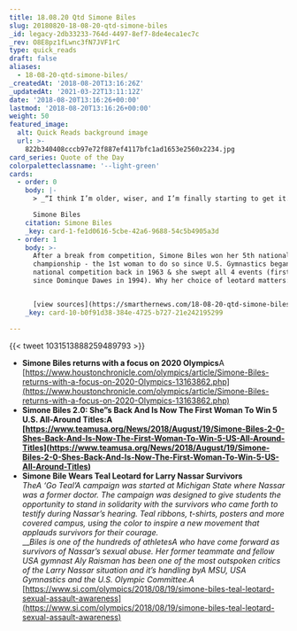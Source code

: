```yaml
---
title: 18.08.20 Qtd Simone Biles
slug: 20180820-18-08-20-qtd-simone-biles
_id: legacy-2db33233-764d-4497-8ef7-8de4eca1ec7c
_rev: O8E8pz1fLwnc3fN7JVF1rC
type: quick_reads
draft: false
aliases:
  - 18-08-20-qtd-simone-biles/
_createdAt: '2018-08-20T13:16:26Z'
_updatedAt: '2021-03-22T13:11:12Z'
date: '2018-08-20T13:16:26+00:00'
lastmod: '2018-08-20T13:16:26+00:00'
weight: 50
featured_image:
  alt: Quick Reads background image
  url: >-
    822b340408cccb97e72f887ef4117bfc1ad1653e2560x2234.jpg
card_series: Quote of the Day
colorpaletteclassname: '--light-green'
cards:
  - order: 0
    body: |-
      > _“I think I’m older, wiser, and I’m finally starting to get it.”_

      Simone Biles
    citation: Simone Biles
    _key: card-1-fe1d0616-5cbe-42a6-9688-54c5b4905a3d
  - order: 1
    body: >-
      After a break from competition, Simone Biles won her 5th national
      championship - the 1st woman to do so since U.S. Gymnastics began the
      national competition back in 1963 & she swept all 4 events (first gymnast
      since Dominque Dawes in 1994). Why her choice of leotard matters:


      [view sources](https://smarthernews.com/18-08-20-qtd-simone-biles/)
    _key: card-10-b0f91d38-384e-4725-b727-21e242195299

---
```

{{< tweet 1031513888259489793 >}}

* **Simone Biles returns with a focus on 2020 Olympics**A [https://www.houstonchronicle.com/olympics/article/Simone-Biles-returns-with-a-focus-on-2020-Olympics-13163862.php](https://www.houstonchronicle.com/olympics/article/Simone-Biles-returns-with-a-focus-on-2020-Olympics-13163862.php)
* **Simone Biles 2.0: She”s Back And Is Now The First Woman To Win 5 U.S. All-Around Titles:A [https://www.teamusa.org/News/2018/August/19/Simone-Biles-2-0-Shes-Back-And-Is-Now-The-First-Woman-To-Win-5-US-All-Around-Titles](https://www.teamusa.org/News/2018/August/19/Simone-Biles-2-0-Shes-Back-And-Is-Now-The-First-Woman-To-Win-5-US-All-Around-Titles)**
* **Simone Bile Wears Teal Leotard for Larry Nassar Survivors**  
_TheA ‘Go Teal’A campaign was started at Michigan State where Nassar was a former doctor. The campaign was designed to give students the opportunity to stand in solidarity with the survivors who came forth to testify during Nassar’s hearing. Teal ribbons, t-shirts, posters and more covered campus, using the color to inspire a new movement that applauds survivors for their courage._  
___Biles is one of the hundreds of athletesA who have come forward as survivors of Nassar’s sexual abuse. Her former teammate and fellow USA gymnast Aly Raisman has been one of the most outspoken critics of the Larry Nassar situation and it’s handling byA MSU, USA Gymnastics and the U.S. Olympic Committee.A_  
[https://www.si.com/olympics/2018/08/19/simone-biles-teal-leotard-sexual-assault-awareness](https://www.si.com/olympics/2018/08/19/simone-biles-teal-leotard-sexual-assault-awareness)